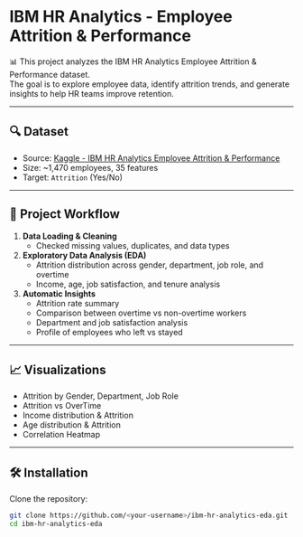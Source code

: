 # IBM HR Analytics - Employee Attrition & Performance

📊 This project analyzes the IBM HR Analytics Employee Attrition & Performance dataset.  
The goal is to explore employee data, identify attrition trends, and generate insights to help HR teams improve retention.

---

## 🔍 Dataset
- Source: [Kaggle - IBM HR Analytics Employee Attrition & Performance](https://www.kaggle.com/datasets/pavansubhasht/ibm-hr-analytics-attrition-dataset)  
- Size: ~1,470 employees, 35 features  
- Target: `Attrition` (Yes/No)

---

## 🚀 Project Workflow
1. **Data Loading & Cleaning**
   - Checked missing values, duplicates, and data types
2. **Exploratory Data Analysis (EDA)**
   - Attrition distribution across gender, department, job role, and overtime
   - Income, age, job satisfaction, and tenure analysis
3. **Automatic Insights**
   - Attrition rate summary
   - Comparison between overtime vs non-overtime workers
   - Department and job satisfaction analysis
   - Profile of employees who left vs stayed

---

## 📈 Visualizations
- Attrition by Gender, Department, Job Role
- Attrition vs OverTime
- Income distribution & Attrition
- Age distribution & Attrition
- Correlation Heatmap

---

## 🛠️ Installation

Clone the repository:

```bash
git clone https://github.com/<your-username>/ibm-hr-analytics-eda.git
cd ibm-hr-analytics-eda
